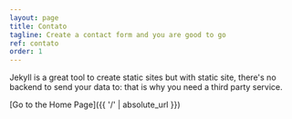 ```yaml
---
layout: page
title: Contato
tagline: Create a contact form and you are good to go
ref: contato
order: 1
---
```


Jekyll is a great tool to create static sites but with static site, there's no backend to send your data to: that is why you need a third party service.

[Go to the Home Page]({{ '/' | absolute_url }})
